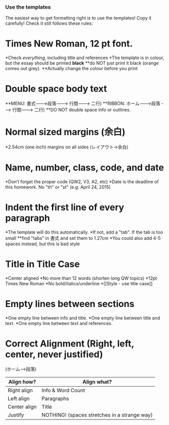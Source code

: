### Use the templates
The easiest way to get formatting right is to use the templates!
Copy it carefully! Check it still follows these rules:

# Times New Roman, 12 pt font.
*Check _everything,_ including title and references
*The template is in colour, but the essay should be printed __black__
**do NOT just print it black (orange comes out grey).
**Actually change the colour before you print


# Double space body text
**MENU: 書式--->段落---> 行間---> 二行)
**RIBBON: ホーム--->段落 ---> 行間---> 二行)
**DO NOT double space info or outlines.

# Normal sized margins (余白)
*2.54cm (one inch) margins on all sides (レイアウト→余白)

# Name, number, class, code, and date
*Don’t forget the proper code (QW2, V3, A2, etc)
*Date is the deadline of this homework. No "th" or "st" (e.g. April 24, 2015)

# Indent the first line of every paragraph
*The template will do this automatically.
*If not, add a "tab". If the tab is too small
**find "tabs" in 書式 and set them to 1.27cm
*You could also add 4-5 spaces instead, but this is bad style

# Title in Title Case
*Center aligned
*No more than 12 words (shorten long QW topics)
*12pt Times New Roman
*No bold/italics/underline
*[[Style - use title case]]

# Empty lines between sections
*One empty line between info and title.
*One empty line between title and text.
*One empty line between text and references.


# Correct Alignment (Right, left, center, never justified)
(ホーム-->段落)

Align how?		|Align what?
----------------|-----------------
Right align		|Info & Word Count
Left align 		|Paragraphs
Center align 	|Title
Justify			|NOTHING! (spaces stretches in a strange way)
